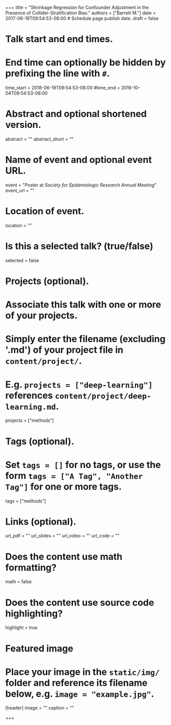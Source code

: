 +++
title = "Shrinkage Regression for Confounder Adjustment in the Presence of Collider-Stratification Bias."
authors = ["Barrett M."]
date = 2017-06-19T09:54:53-08:00  # Schedule page publish date.
draft = false

# Talk start and end times.
#   End time can optionally be hidden by prefixing the line with `#`.
time_start = 2018-06-19T09:54:53-08:00
#time_end = 2016-10-04T09:54:53-08:00

# Abstract and optional shortened version.
abstract = ""
abstract_short = ""

# Name of event and optional event URL.
event = "Poster at *Society for Epidemiologic Research Annual Meeting*"
event_url = ""

# Location of event.
location = ""

# Is this a selected talk? (true/false)
selected = false

# Projects (optional).
#   Associate this talk with one or more of your projects.
#   Simply enter the filename (excluding '.md') of your project file in `content/project/`.
#   E.g. `projects = ["deep-learning"]` references `content/project/deep-learning.md`.
projects = ["methods"]

# Tags (optional).
#   Set `tags = []` for no tags, or use the form `tags = ["A Tag", "Another Tag"]` for one or more tags.
tags = ["methods"]

# Links (optional).
url_pdf = ""
url_slides = ""
url_video = ""
url_code = ""

# Does the content use math formatting?
math = false

# Does the content use source code highlighting?
highlight = true

# Featured image
# Place your image in the `static/img/` folder and reference its filename below, e.g. `image = "example.jpg"`.
[header]
image = ""
caption = ""

+++
